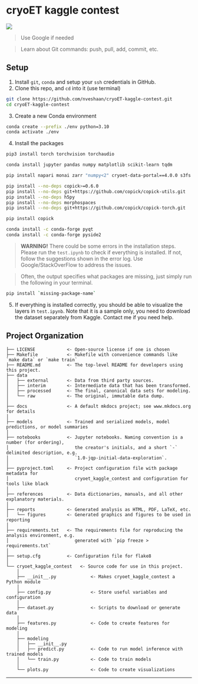 # cryoET kaggle contest

<a target="_blank" href="https://cookiecutter-data-science.drivendata.org/">
    <img src="https://img.shields.io/badge/CCDS-Project%20template-328F97?logo=cookiecutter" />
</a>


> Use Google if needed

> Learn about Git commands: push, pull, add, commit, etc.


## Setup

1. Install `git`, `conda` and setup your `ssh` credentials in GitHub.
2. Clone this repo, and `cd` into it (use terminal)
```bash
git clone https://github.com/nveshaan/cryoET-kaggle-contest.git
cd cryoET-kaggle-contest
```
3. Create a new Conda environment
```bash
conda create --prefix ./env python=3.10
conda activate ./env
```
4. Install the packages
```bash
pip3 install torch torchvision torchaudio

conda install jupyter pandas numpy matplotlib scikit-learn tqdm

pip install napari monai zarr "numpy<2" cryoet-data-portal==4.0.0 s3fs trimesh ome-zarr scikit-image trimesh pyside2

pip install --no-deps copick>=0.6.0
pip install --no-deps git+https://github.com/copick/copick-utils.git
pip install --no-deps h5py
pip install --no-deps morphospaces
pip install --no-deps git+https://github.com/copick/copick-torch.git

pip install copick

conda install -c conda-forge pyqt
conda install -c conda-forge pyside2
```
> **WARNING!** There could be some errors in the installation steps. Please run the `test.ipynb` to check if everything is installed. If not, follow the suggestions shown in the error log. Use Google/StackOverFlow to address the issues.

> Often, the output specifies what packages are missing, just simply run the following in your terminal.
```bash
pip install `missing-package-name`
```
5. If everything is installed correctly, you should be able to visualize the layers in `test.ipynb`. Note that it is a sample only, you need to download the dataset separately from Kaggle. Contact me if you need help.

## Project Organization

```
├── LICENSE            <- Open-source license if one is chosen
├── Makefile           <- Makefile with convenience commands like `make data` or `make train`
├── README.md          <- The top-level README for developers using this project.
├── data
│   ├── external       <- Data from third party sources.
│   ├── interim        <- Intermediate data that has been transformed.
│   ├── processed      <- The final, canonical data sets for modeling.
│   └── raw            <- The original, immutable data dump.
│
├── docs               <- A default mkdocs project; see www.mkdocs.org for details
│
├── models             <- Trained and serialized models, model predictions, or model summaries
│
├── notebooks          <- Jupyter notebooks. Naming convention is a number (for ordering),
│                         the creator's initials, and a short `-` delimited description, e.g.
│                         `1.0-jqp-initial-data-exploration`.
│
├── pyproject.toml     <- Project configuration file with package metadata for 
│                         cryoet_kaggle_contest and configuration for tools like black
│
├── references         <- Data dictionaries, manuals, and all other explanatory materials.
│
├── reports            <- Generated analysis as HTML, PDF, LaTeX, etc.
│   └── figures        <- Generated graphics and figures to be used in reporting
│
├── requirements.txt   <- The requirements file for reproducing the analysis environment, e.g.
│                         generated with `pip freeze > requirements.txt`
│
├── setup.cfg          <- Configuration file for flake8
│
└── cryoet_kaggle_contest   <- Source code for use in this project.
    │
    ├── __init__.py             <- Makes cryoet_kaggle_contest a Python module
    │
    ├── config.py               <- Store useful variables and configuration
    │
    ├── dataset.py              <- Scripts to download or generate data
    │
    ├── features.py             <- Code to create features for modeling
    │
    ├── modeling                
    │   ├── __init__.py 
    │   ├── predict.py          <- Code to run model inference with trained models          
    │   └── train.py            <- Code to train models
    │
    └── plots.py                <- Code to create visualizations
```

--------

